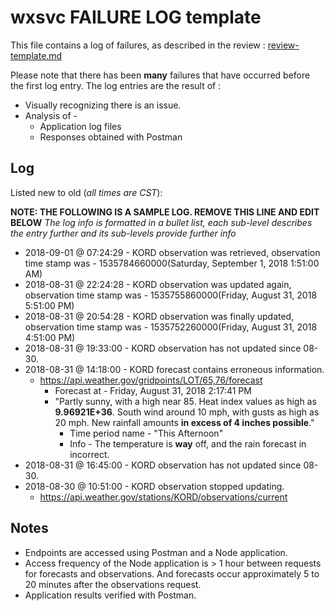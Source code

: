 # wxsvc FAILURE LOG template

This file contains a log of failures, as described in the review : [review-template.md](review-template.md)

Please note that there has been **many** failures that have occurred before the first log entry. The log entries are the result of :

* Visually recognizing there is an issue. 
* Analysis of -
    * Application log files
    * Responses obtained with Postman
    
## Log

Listed new to old (*all times are CST*): 

**NOTE: THE FOLLOWING IS A SAMPLE LOG. REMOVE THIS LINE AND EDIT BELOW**
*The log info is formatted in a bullet list, each sub-level describes the entry further and its sub-levels provide further info* 

* 2018-09-01 @ 07:24:29 - KORD observation was retrieved, observation time stamp was - 1535784660000(Saturday, September 1, 2018 1:51:00 AM)
* 2018-08-31 @ 22:24:28 - KORD observation was updated again, observation time stamp was - 1535755860000(Friday, August 31, 2018 5:51:00 PM)
* 2018-08-31 @ 20:54:28 - KORD observation was finally updated, observation time stamp was - 1535752260000(Friday, August 31, 2018 4:51:00 PM)
* 2018-08-31 @ 19:33:00 - KORD observation has not updated since 08-30.
* 2018-08-31 @ 14:18:00 - KORD forecast contains erroneous information.
    * https://api.weather.gov/gridpoints/LOT/65,76/forecast
        * Forecast at - Friday, August 31, 2018 2:17:41 PM
        * "Partly sunny, with a high near 85. Heat index values as high as **9.96921E+36**. South wind around 10 mph, with gusts as high as 20 mph. New rainfall amounts **in excess of 4 inches possible**."
            * Time period name -  "This Afternoon"
            * Info - The temperature is **way** off, and the rain forecast in incorrect.
* 2018-08-31 @ 16:45:00 - KORD observation has not updated since 08-30.
* 2018-08-30 @ 10:51:00 - KORD observation stopped updating.
    *  https://api.weather.gov/stations/KORD/observations/current
    
## Notes

* Endpoints are accessed using Postman and a Node application.
* Access frequency of the Node application is > 1 hour between requests for forecasts and observations. And forecasts occur approximately 5 to 20 minutes after the observations request.
* Application results verified with Postman.


